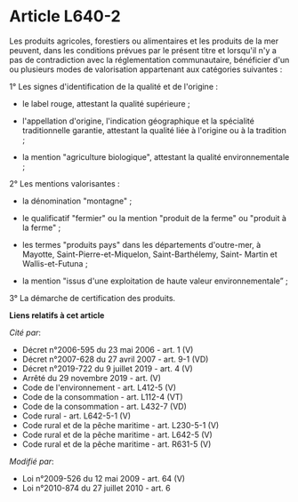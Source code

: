 # Article L640-2

Les produits agricoles, forestiers ou alimentaires et les produits de la mer peuvent, dans les conditions prévues par le
présent titre et lorsqu'il n'y a pas de contradiction avec la réglementation communautaire, bénéficier d'un ou plusieurs
modes de valorisation appartenant aux catégories suivantes :

1° Les signes d'identification de la qualité et de l'origine :

- le label rouge, attestant la qualité supérieure ;

- l'appellation d'origine, l'indication géographique et la spécialité traditionnelle garantie, attestant la qualité liée à
l'origine ou à la tradition ;

- la mention "agriculture biologique", attestant la qualité environnementale ;

2° Les mentions valorisantes :

- la dénomination "montagne" ;

- le qualificatif "fermier" ou la mention "produit de la ferme" ou "produit à la ferme" ;

- les termes "produits pays" dans les départements d'outre-mer, à Mayotte, Saint-Pierre-et-Miquelon, Saint-Barthélemy, Saint-
Martin et Wallis-et-Futuna ;

- la mention "issus d'une exploitation de haute valeur environnementale” ; 

3° La démarche de certification des produits.

**Liens relatifs à cet article**

_Cité par_:

  - Décret n°2006-595 du 23 mai 2006 - art. 1 (V)
  - Décret n°2007-628 du 27 avril 2007 - art. 9-1 (VD)
  - Décret n°2019-722 du 9 juillet 2019 - art. 4 (V)
  - Arrêté du 29 novembre 2019 - art. (V)
  - Code de l'environnement - art. L412-5 (V)
  - Code de la consommation - art. L112-4 (VT)
  - Code de la consommation - art. L432-7 (VD)
  - Code rural - art. L642-5-1 (V)
  - Code rural et de la pêche maritime - art. L230-5-1 (V)
  - Code rural et de la pêche maritime - art. L642-5 (V)
  - Code rural et de la pêche maritime - art. R631-5 (V)

_Modifié par_:

  - Loi n°2009-526 du 12 mai 2009 - art. 64 (V)
  - Loi n°2010-874 du 27 juillet 2010 - art. 6
